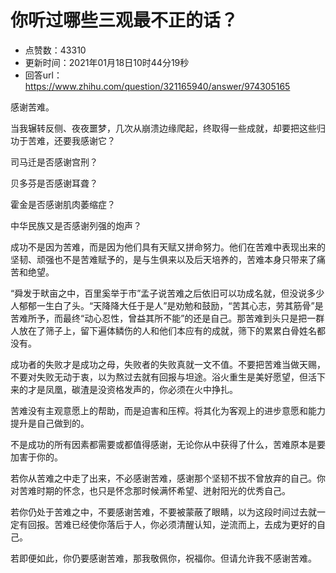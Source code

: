 # 你听过哪些三观最不正的话？
- 点赞数：43310
- 更新时间：2021年01月18日10时44分19秒
- 回答url：https://www.zhihu.com/question/321165940/answer/974305165
<body>
 <p data-pid="Ddo4h5Yp">感谢苦难。</p>
 <p data-pid="AozWoztk">当我辗转反侧、夜夜噩梦，几次从崩溃边缘爬起，终取得一些成就，却要把这些归功于苦难，还要我感谢它？</p>
 <p data-pid="rGsIMnXi">司马迁是否感谢宫刑？</p>
 <p data-pid="aORe8qEU">贝多芬是否感谢耳聋？</p>
 <p data-pid="HRYVCH6k">霍金是否感谢肌肉萎缩症？</p>
 <p data-pid="BWWneTNV">中华民族又是否感谢列强的炮声？</p>
 <p data-pid="m9_8VAgx">成功不是因为苦难，而是因为他们具有天赋又拼命努力。他们在苦难中表现出来的坚韧、顽强也不是苦难赋予的，是与生俱来以及后天培养的，苦难本身只带来了痛苦和绝望。</p>
 <p data-pid="G4F0k_mS">“舜发于畎亩之中，百里奚举于市”孟子说苦难之后依旧可以功成名就，但没说多少人郁郁一生白了头。“天降降大任于是人”是劝勉和鼓励，“苦其心志，劳其筋骨”是苦难所予，而最终“动心忍性，曾益其所不能”的还是自己。那苦难到头只是把一群人放在了筛子上，留下遍体鳞伤的人和他们本应有的成就，筛下的累累白骨姓名都没有。</p>
 <p data-pid="t7ii9dCz">成功者的失败才是成功之母，失败者的失败真就一文不值。不要把苦难当做天赐，不要对失败无动于衷，以为熬过去就有回报与坦途。浴火重生是美好愿望，但活下来的才是凤凰，碳渣是没资格发声的，你必须在火中挣扎。</p>
 <p data-pid="7lX7B9XB">苦难没有主观意愿上的帮助，而是迫害和压榨。将其化为客观上的进步意愿和能力提升是自己做到的。</p>
 <p data-pid="_b-tVP7v">不是成功的所有因素都需要或都值得感谢，无论你从中获得了什么，苦难原本是要加害于你的。</p>
 <p data-pid="FOjX80QG">若你从苦难之中走了出来，不必感谢苦难，感谢那个坚韧不拔不曾放弃的自己。你对苦难时期的怀念，也只是怀念那时候满怀希望、迸射阳光的优秀自己。</p>
 <p data-pid="rGQfUQst">若你仍处于苦难之中，不要感谢苦难，不要被蒙蔽了眼睛，以为这段时间过去就一定有回报。苦难已经使你落后于人，你必须清醒认知，逆流而上，去成为更好的自己。</p>
 <p data-pid="XEddrCxT">若即便如此，你仍要感谢苦难，那我敬佩你，祝福你。但请允许我不感谢苦难。</p>
 <p></p>
</body>